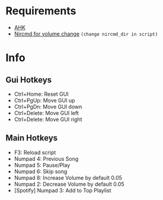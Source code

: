 # Requirements
- [AHK](https://www.autohotkey.com/)
- [Nircmd for volume change](http://www.nirsoft.net/utils/nircmd.html)
`(change nircmd_dir in script)`

# Info

## Gui Hotkeys

-   Ctrl+Home: Reset GUI
-   Ctrl+PgUp: Move GUI up
-   Ctrl+PgDn: Move GUI down
- Ctrl+Delete: Move GUI left
- Ctrl+Delete: Move GUI right

## Main Hotkeys

- F3: Reload script
- Numpad 4: Previous Song
- Numpad 5: Pause/Play
- Numpad 6: Skip song
- Numpad 8: Increase Volume by default 0.05
- Numpad 2: Decrease Volume by default 0.05
- [Spotify] Numpad 3: Add to Top Playlist
